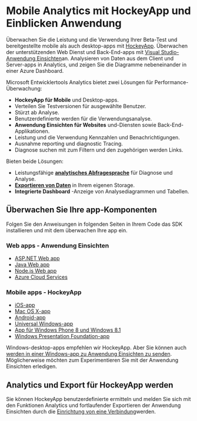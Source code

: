 <properties
    pageTitle="Für mobile Web apps mit Entwicklertools Analytics-Systemleistung | Microsoft Azure"
    description="Leistung der Anwendung und die Verwendung Überwachung für mobile-app-Entwickler. , Desktop, Webdienst und Back-End-apps mit HockeyApp und Einblicken Anwendung."
    authors="alancameronwills"
    services="application-insights"
    documentationCenter=""
    manager="douge"/>

<tags
    ms.service="application-insights"
    ms.workload="tbd"
    ms.tgt_pltfrm="ibiza"
    ms.devlang="na"
    ms.topic="article" 
    ms.date="09/19/2016"
    ms.author="awills"/>

# <a name="mobile-analytics-with-hockeyapp-and-application-insights"></a>Mobile Analytics mit HockeyApp und Einblicken Anwendung

Überwachen Sie die Leistung und die Verwendung Ihrer Beta-Test und bereitgestellte mobile als auch desktop-apps mit [HockeyApp](https://hockeyapp.net/). Überwachen der unterstützenden Web Dienst und Back-End-apps mit [Visual Studio-Anwendung Einsichten](app-insights-overview.md)an. Analysieren von Daten aus dem Client und Server-apps in Analytics, und zeigen Sie die Diagramme nebeneinander in einer Azure Dashboard.

Microsoft Entwicklertools Analytics bietet zwei Lösungen für Performance-Überwachung:

* **HockeyApp für Mobile** und Desktop-apps.
 * Verteilen Sie Testversionen für ausgewählte Benutzer.
 * Stürzt ab Analyse.
 * Benutzerdefinierte werden für die Verwendungsanalyse.
* **Anwendung Einsichten für Websites** und-Diensten sowie Back-End-Applikationen.
 * Leistung und die Verwendung Kennzahlen und Benachrichtigungen.
 * Ausnahme reporting und diagnostic Tracing.
 * Diagnose suchen mit zum Filtern und den zugehörigen werden Links.

Bieten beide Lösungen:

 * Leistungsfähige **[analytisches Abfragesprache](app-insights-analytics.md)** für Diagnose und Analyse.
 * **[Exportieren von Daten](app-insights-export-telemetry.md)** in Ihrem eigenen Storage.
 * **Integrierte Dashboard** -Anzeige von Analysediagrammen und Tabellen.

## <a name="monitor-your-app-components"></a>Überwachen Sie Ihre app-Komponenten

Folgen Sie den Anweisungen in folgenden Seiten in Ihrem Code das SDK installieren und mit dem überwachen Ihre app ein.

### <a name="web-apps---application-insights"></a>Web apps - Anwendung Einsichten

* [ASP.NET Web app](app-insights-asp-net.md) 
* [Java Web app](app-insights-java-get-started.md)
* [Node.js Web app](https://github.com/Microsoft/ApplicationInsights-node.js)
* [Azure Cloud Services](app-insights-cloudservices.md)

### <a name="mobile-apps---hockeyapp"></a>Mobile apps - HockeyApp

* [iOS-app](https://support.hockeyapp.net/kb/client-integration-ios-mac-os-x-tvos/hockeyapp-for-ios)
* [Mac OS X-app](https://support.hockeyapp.net/kb/client-integration-ios-mac-os-x-tvos/hockeyapp-for-mac-os-x)
* [Android-app](https://support.hockeyapp.net/kb/client-integration-android/hockeyapp-for-android-sdk)
* [Universal Windows-app](https://support.hockeyapp.net/kb/client-integration-windows-and-windows-phone/how-to-create-an-app-for-uwp)
* [App für Windows Phone 8 und Windows 8.1](https://support.hockeyapp.net/kb/client-integration-windows-and-windows-phone/hockeyapp-for-windows-phone-silverlight-apps-80-and-81)
* [Windows Presentation Foundation-app](https://support.hockeyapp.net/kb/client-integration-windows-and-windows-phone/hockeyapp-for-windows-wpf-apps)

Windows-desktop-apps empfehlen wir HockeyApp. Aber Sie können auch [werden in einer Windows-app zu Anwendung Einsichten zu senden](app-insights-windows-desktop.md). Möglicherweise möchten zum Experimentieren Sie mit der Anwendung Einsichten erledigen.


## <a name="analytics-and-export-for-hockeyapp-telemetry"></a>Analytics und Export für HockeyApp werden

Sie können HockeyApp benutzerdefinierte ermitteln und melden Sie sich mit den Funktionen Analytics und fortlaufender Exportieren der Anwendung Einsichten durch die [Einrichtung von eine Verbindung](app-insights-hockeyapp-bridge-app.md)werden.




